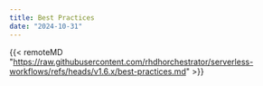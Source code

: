 ```yaml
---
title: Best Practices
date: "2024-10-31"
---
```


{{< remoteMD "https://raw.githubusercontent.com/rhdhorchestrator/serverless-workflows/refs/heads/v1.6.x/best-practices.md" >}}

